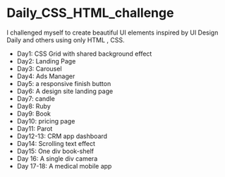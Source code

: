 # Daily_CSS_HTML_challenge

I challenged myself to create beautiful UI elements inspired by UI Design Daily and others using only HTML , CSS.

- Day1: CSS Grid with shared background effect
- Day2: Landing Page
- Day3: Carousel
- Day4: Ads Manager
- Day5: a responsive finish button
- Day6: A design site landing page
- Day7: candle
- Day8: Ruby
- Day9: Book
- Day10: pricing page
- Day11: Parot
- Day12-13: CRM app dashboard
- Day14: Scrolling text effect
- Day15: One div book-shelf
- Day 16: A single div camera
- Day 17-18: A medical mobile app
